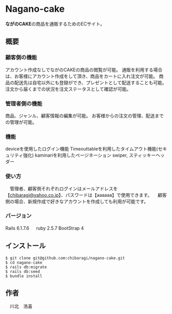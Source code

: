 # Nagano-cake
**ながのCAKE**の商品を通販するためのECサイト。

## 概要
### 顧客側の機能

アカウント作成なしでながのCAKEの商品の閲覧が可能。
通販を利用する場合は、お客様にアカウント作成をして頂き、商品をカートに入れ注文が可能。
商品の配送先は自宅以外にも登録ができ、プレゼントとして配送することも可能。
注文から届くまでの状況を注文ステータスとして確認が可能。
### 管理者側の機能

商品、ジャンル、顧客情報の編集が可能。
お客様からの注文の管理、配送までの管理が可能。

### 機能
deviceを使用したログイン機能
Timeouttableを利用したタイムアウト機能(セキュリティ強化)
kaminariを利用したページネーション
swiper, スティッキーヘッダー

### 使い方
　管理者、顧客側それぞれログインはメールアドレスを【chibaragi@yahoo.co.jp】、パスワードは【aaaaaa】で使用できます。 　顧客側の場合、新規作成で好きなアカウントを作成しても利用が可能です。

### バージョン
Rails 6.1.7.6 　
ruby 2.5.7
BootStrap 4 
  

## インストール
```terminal
$ git clone git@github.com:chibaragi/nagano-cake.git
$ cd nagano-cake
$ rails db:migrate
$ rails db:seed
$ bundle install
```
## 作者
　川北　浩喜

